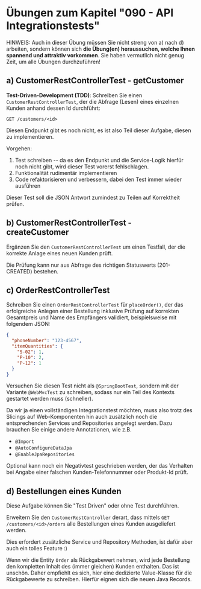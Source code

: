 # Übungen zum Kapitel "090 - API Integrationstests"

HINWEIS: Auch in dieser Übung müssen Sie nicht streng von a) nach d) arbeiten, sondern können sich
**die Übung(en) heraussuchen, welche Ihnen spannend und attraktiv vorkommen**. Sie haben vermutlich
nicht genug Zeit, um alle Übungen durchzuführen!

## a) CustomerRestControllerTest - getCustomer

**Test-Driven-Development (TDD)**: Schreiben Sie einen `CustomerRestControllerTest`, der die
Abfrage (Lesen) eines einzelnen Kunden anhand dessen Id durchführt:

````http request
GET /customers/<id>
````

Diesen Endpunkt gibt es noch nicht, es ist also Teil dieser Aufgabe, diesen zu implementieren.

Vorgehen:

1. Test schreiben -- da es den Endpunkt und die Service-Logik hierfür noch nicht gibt, wird dieser
   Test vorerst fehlschlagen.
2. Funktionalität rudimentär implementieren
3. Code refaktorisieren und verbessern, dabei den Test immer wieder ausführen

Dieser Test soll die JSON Antwort zumindest zu Teilen auf Korrektheit prüfen.

## b) CustomerRestControllerTest - createCustomer

Ergänzen Sie den `CustomerRestControllerTest` um einen Testfall, der die
korrekte Anlage eines neuen Kunden prüft.

Die Prüfung kann nur aus Abfrage des richtigen Statuswerts (201-CREATED) bestehen.

## c) OrderRestControllerTest

Schreiben Sie einen `OrderRestControllerTest` für `placeOrder()`, der das erfolgreiche
Anlegen einer Bestellung inklusive Prüfung auf korrekten Gesamtpreis und Name des
Empfängers validiert, beispielsweise mit folgendem JSON:

````json
{
  "phoneNumber": "123-4567",
  "itemQuantities": {
    "S-02": 1,
    "P-10": 2,
    "P-12": 1
  }
}
````

Versuchen Sie diesen Test nicht als `@SpringBootTest`, sondern mit der Variante `@WebMvcTest`
zu schreiben, sodass nur ein Teil des Kontexts gestartet werden muss (schneller).

Da wir ja einen vollständigen Integrationstest möchten, muss also trotz des Slicings auf
Web-Komponenten hin auch zusätzlich noch die entsprechenden Services und Repositories angelegt
werden.
Dazu brauchen Sie einige andere Annotationen, wie z.B.

* `@Import`
* `@AutoConfigureDataJpa`
* `@EnableJpaRepositories`

Optional kann noch ein Negativtest geschrieben werden, der das Verhalten bei
Angabe einer falschen Kunden-Telefonnummer oder Produkt-Id prüft.

## d) Bestellungen eines Kunden

Diese Aufgabe können Sie "Test Driven" oder ohne Test durchführen.

Erweitern Sie den `CustomerRestController` derart, dass mittels `GET /customers/<id>/orders`
alle Bestellungen eines Kunden ausgeliefert werden.

Dies erfordert zusätzliche Service und Repository Methoden, ist dafür aber auch ein tolles
Feature :)

Wenn wir die Entity `Order` als Rückgabewert nehmen, wird jede Bestellung den kompletten Inhalt
des (immer gleichen) Kunden enthalten. Das ist unschön. Daher empfiehlt es sich, hier eine
dedizierte Value-Klasse für die Rückgabewerte zu schreiben. Hierfür eignen sich die neuen Java
Records.

